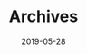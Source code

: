 ---
title: "Archives"
date: 2019-05-28
layout: "archives"
slug: "archives"
menu:
    main:
        weight: 30
        params: 
            icon: archives
---